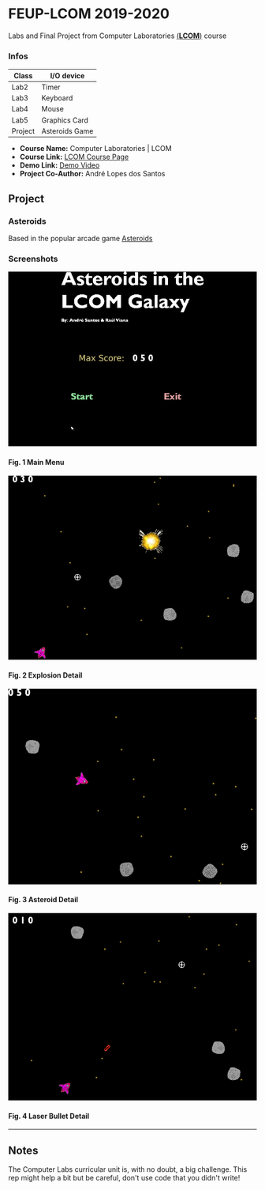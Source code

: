 # FEUP-LCOM 2019-2020
Labs and Final Project from Computer Laboratories [(**LCOM**)](https://sigarra.up.pt/feup/pt/UCURR_GERAL.FICHA_UC_VIEW?pv_ocorrencia_id=419993) course

### Infos
 Class     |   I/O device
 --------- |   ---------------
 Lab2      |   Timer
 Lab3      |   Keyboard
 Lab4      |   Mouse
 Lab5      |   Graphics Card
 Project   |   Asteroids Game 

* **Course Name:** Computer Laboratories | LCOM
* **Course Link:** [LCOM Course Page](https://sigarra.up.pt/feup/pt/ucurr_geral.ficha_uc_view?pv_ocorrencia_id=436435)
* **Demo Link:** [Demo Video](https://www.youtube.com/watch?v=eZYTLphM4-8&list=PL3VuwAsrLX087IWQxS0jvw5aR8ZH1Rt9P)
* **Project Co-Author:** André Lopes dos Santos


## Project 

### Asteroids
Based in the popular arcade game [Asteroids](https://en.wikipedia.org/wiki/Asteroids_(video_game))

### Screenshots


![menu](https://github.com/raulviana/FEUP-LCOM/blob/master/img/menu.png)
#### Fig. 1 Main Menu


![game1](https://github.com/raulviana/FEUP-LCOM/blob/master/img/jogo1.png)
#### Fig. 2 Explosion Detail


![game2](https://github.com/raulviana/FEUP-LCOM/blob/master/img/jogo2.png)
#### Fig. 3 Asteroid Detail


![game3](https://github.com/raulviana/FEUP-LCOM/blob/master/img/jogo3.png)
#### Fig. 4 Laser Bullet Detail
----------------------------------------------------------


## Notes
The Computer Labs curricular unit is, with no doubt, a big challenge. This rep might help a bit but be careful, don't use code that you didn't write!
